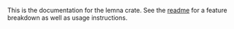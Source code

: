 This is the documentation for the lemna crate. See the [readme](https://github.com/AlexCharlton/lemna) for a feature breakdown as well as usage instructions.
